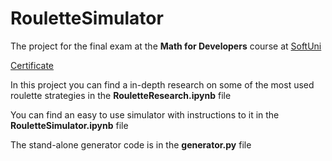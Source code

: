 # RouletteSimulator
The project for the final exam at the **Math for Developers** course at [SoftUni](https://softuni.bg)

[Certificate](https://softuni.bg/certificates/details/66983/ff39aff9)

In this project you can find a in-depth research on some of the most used roulette strategies in the **RouletteResearch.ipynb** file

You can find an easy to use simulator with instructions to it in the **RouletteSimulator.ipynb** file

The stand-alone generator code is in the **generator.py** file


